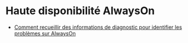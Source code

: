 # Haute disponibilité AlwaysOn

- [Comment recueillir des informations de diagnostic pour identifier les problèmes sur AlwaysOn](./diagnostic.md)